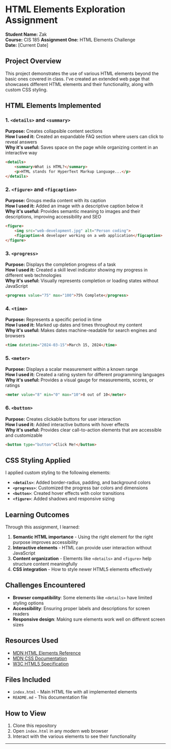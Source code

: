 # HTML Elements Exploration Assignment

**Student Name:** Zak  
**Course:** CIS 185
**Assignment One:** HTML Elements Challenge  
**Date:** [Current Date]

## Project Overview

This project demonstrates the use of various HTML elements beyond the basic ones covered in class. I've created an extended web page that showcases different HTML elements and their functionality, along with custom CSS styling.

## HTML Elements Implemented

### 1. `<details>` and `<summary>`
**Purpose:** Creates collapsible content sections  
**How I used it:** Created an expandable FAQ section where users can click to reveal answers  
**Why it's useful:** Saves space on the page while organizing content in an interactive way

```html
<details>
    <summary>What is HTML?</summary>
    <p>HTML stands for HyperText Markup Language...</p>
</details>
```

### 2. `<figure>` and `<figcaption>`
**Purpose:** Groups media content with its caption  
**How I used it:** Added an image with a descriptive caption below it  
**Why it's useful:** Provides semantic meaning to images and their descriptions, improving accessibility and SEO

```html
<figure>
    <img src="web-development.jpg" alt="Person coding">
    <figcaption>A developer working on a web application</figcaption>
</figure>
```

### 3. `<progress>`
**Purpose:** Displays the completion progress of a task  
**How I used it:** Created a skill level indicator showing my progress in different web technologies  
**Why it's useful:** Visually represents completion or loading states without JavaScript

```html
<progress value="75" max="100">75% Complete</progress>
```

### 4. `<time>`
**Purpose:** Represents a specific period in time  
**How I used it:** Marked up dates and times throughout my content  
**Why it's useful:** Makes dates machine-readable for search engines and browsers

```html
<time datetime="2024-03-15">March 15, 2024</time>
```

### 5. `<meter>`
**Purpose:** Displays a scalar measurement within a known range  
**How I used it:** Created a rating system for different programming languages  
**Why it's useful:** Provides a visual gauge for measurements, scores, or ratings

```html
<meter value="8" min="0" max="10">8 out of 10</meter>
```

### 6. `<button>`
**Purpose:** Creates clickable buttons for user interaction  
**How I used it:** Added interactive buttons with hover effects  
**Why it's useful:** Provides clear call-to-action elements that are accessible and customizable

```html
<button type="button">Click Me!</button>
```

## CSS Styling Applied

I applied custom styling to the following elements:

- **`<details>`**: Added border-radius, padding, and background colors
- **`<progress>`**: Customized the progress bar colors and dimensions  
- **`<button>`**: Created hover effects with color transitions
- **`<figure>`**: Added shadows and responsive sizing

## Learning Outcomes

Through this assignment, I learned:

1. **Semantic HTML importance** - Using the right element for the right purpose improves accessibility
2. **Interactive elements** - HTML can provide user interaction without JavaScript
3. **Content organization** - Elements like `<details>` and `<figure>` help structure content meaningfully
4. **CSS integration** - How to style newer HTML5 elements effectively

## Challenges Encountered

- **Browser compatibility**: Some elements like `<details>` have limited styling options
- **Accessibility**: Ensuring proper labels and descriptions for screen readers
- **Responsive design**: Making sure elements work well on different screen sizes

## Resources Used

- [MDN HTML Elements Reference](https://developer.mozilla.org/en-US/docs/Web/HTML/Reference/Elements)
- [MDN CSS Documentation](https://developer.mozilla.org/en-US/docs/Web/CSS)
- [W3C HTML5 Specification](https://www.w3.org/TR/html52/)

## Files Included

- `index.html` - Main HTML file with all implemented elements
- `README.md` - This documentation file

## How to View

1. Clone this repository
2. Open `index.html` in any modern web browser
3. Interact with the various elements to see their functionality

---
